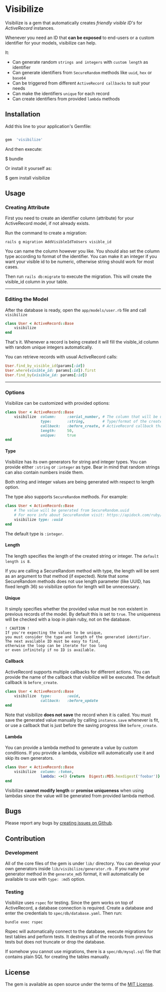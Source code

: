 

# Visibilize

  

Visibilize is a gem that automatically creates *friendly visible ID's* for *ActiveRecord* instances.


Whenever you need an ID that **can be exposed** to end-users or a custom identifier for your models, visibilize can help.

It:
 - Can generate random `strings and integers` with `custom length` as identifier
 - Can generate identifiers from `SecureRandom` methods like `uuid`, `hex` or `base64` 
 - Can be triggered from different `ActiveRecord callbacks` to suit your needs  
 - Can make the identifiers `unique` for each record
 - Can create identifiers from provided `lambda` methods

  

## Installation

  

Add this line to your application's Gemfile:  

```ruby

gem  'visibilize'

```

  

And then execute:

  

$ bundle

  

Or install it yourself as:

  

$ gem install visibilize

  

## Usage

### Creating Attribute
First you need to create an identifier column (attribute) for your ActiveRecord model, if not already exists.

Run the command to create a migration:

```
rails g migration AddVisibleIdToUsers visible_id
```
You can name the column however you like. 
You should also set the column type according to format of the identifier. You can make it an integer if you want your visible id to be numeric, otherwise string should work for most cases.

Then run `rails db:migrate` to execute the migration. This will create the visible_id column in your table.

---

### Editing the Model
After the database is ready, open the `app/models/user.rb` file and call `visibilize` 

```ruby
class User < ActiveRecord::Base
	visibilize
end
```
That's it.
Whenever a record is being created it will fill the visible_id column with random unique integers automatically. 

You can retrieve records with usual ActiveRecord calls:
```ruby
User.find_by_visible_id(params[:id])
User.where(visible_id: params[:id]).first
User.find_by(visible_id: params[:id])
```

---
### Options
Visibilize can be customized with provided options:
```ruby
class User < ActiveRecord::Base
	visibilize 	column: 	:serial_number, # The column that will be used to store idenitifer
				type:  		:string, 		# Type/format of the created identifier
				callback: 	:before_create, # ActiveRecord callback that ID will be created
				length: 	50,
				unique:		true 
end
```


#### Type
Visibilize has its own generators for string and integer types. You can provide either `:string` or `:integer` as type. Bear in mind that random strings can also contain numbers inside them.

Both string and integer values are being generated with respect to length option.

The type also supports `SecureRandom` methods. For example:
```ruby
class User < ActiveRecord::Base
	# The value will be generated from SecureRandom.uuid
	# For more info about SecureRandom visit: https://apidock.com/ruby/SecureRandom
	visibilize type: :uuid
end
```  
The default type is `:integer`.

#### Length
The length specifies the length of the created string or integer. The `default length is 8`.

If you are calling a SecureRandom method with type, the length will be sent as an argument to that method (if expected).
Note that some SecureRandom methods does not use length parameter (like UUID, has fixed length 36)  so visibilize option for length will be unnecessary.


#### Unique
It simply specifies whether the provided value must be non existent in previous records of the model.
By default this is set to `true`.
The uniqueness will be checked with a loop in plain ruby, not on the database.
```
! CAUTION !
If you're expecting the values to be unique, 
you must consider the type and length of the generated identifier.
The next available ID must be easy to find, 
otherwise the loop can be iterate for too long 
or even infinitely if no ID is available. 
```


#### Callback
ActiveRecord supports multiple callbacks for different actions. You can provide the name of the callback that visibilize will be executed. The default callback is `before_create`.

```ruby
class User < ActiveRecord::Base
	visibilize 	type: 		:uuid,
				callback: 	:before_update
end
```  
Note that visibilize **does not save** the record when it is called. You must save the generated value manually by calling `instance.save` whenever is fit, or use a callback that is just before the saving progress like `before_create`. 

#### Lambda
You can provide a lambda method to generate a value by custom conditions.
If you provide a lambda, visibilize will automatically use it and skip its own generators.
```ruby
class User < ActiveRecord::Base
	visibilize 	column: :token,
				lambda: ->() {return  Digest::MD5.hexdigest('foobar')}
end
```  
Visibilize **cannot modify length** or **promise uniqueness** when using lambdas since the value will be generated from provided lambda method.

## Bugs
Please report any bugs by [creating issues on Github](https://github.com/FEApaydin/visibilize/issues).
  
  

## Contribution
### Development
All of the core files of the gem is under `lib/` directory. 
You can develop your own generators inside `lib/visibilize/generator.rb` . 
If you name your generator method in the `generate_md5` format, it will automatically be available to use with `type: :md5` option.

### Testing
Visibilize uses `rspec` for testing.
Since the gem works on top of ActiveRecord, a database connection is required.
Create a database and enter the credentials to `spec/db/database.yaml`. 
Then run:
```
bundle exec rspec
```  
Rspec will automatically connect to the database, execute migrations for test tables and perform tests.
It destroys all of the records from previous tests but does not truncate or drop the database.

If somehow you cannot use migrations, there is a `spec/db/mysql.sql` file that contains plain SQL for creating the tables manually. 

## License
The gem is available as open source under the terms of the [MIT License](https://opensource.org/licenses/MIT).
